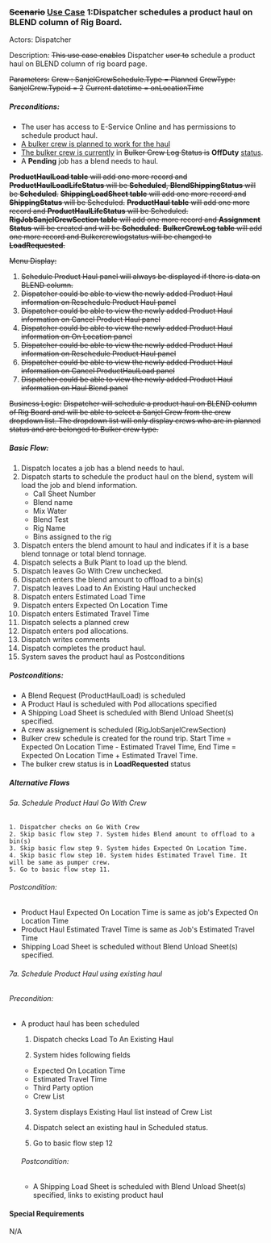 ### ~~Scenario~~ <u>Use Case</u> 1:Dispatcher schedules a product haul on BLEND column of Rig Board.

Actors: Dispatcher

Description: ~~This use case enables~~ Dispatcher ~~user to~~ schedule a product haul on BLEND column of rig board page.

~~Parameters:~~
~~Crew : SanjelCrewSchedule.Type = Planned~~
~~CrewType: SanjelCrew.Typeid = 2~~
~~Current datetime = onLocationTime~~

##### Preconditions:

- The user has access to E-Service Online and has permissions to schedule product haul.
- <u>A bulker crew is planned to work for the haul</u>
- <u>The bulker crew is currently</u> in ~~Bulker Crew Log Status is~~ **OffDuty** <u>status</u>.
- A **Pending** job has a blend needs to haul.

~~**ProductHaulLoad table** will add one more record and **ProductHaulLoadLifeStatus** will be **Scheduled**, **BlendShippingStatus** will be **Scheduled**.~~
~~**ShippingLoadSheet table** will add one more record and  **ShippingStatus** will be Scheduled.~~
~~**ProductHaul table** will add one more record and **ProductHaulLifeStatus** will be Scheduled.~~
~~**RigJobSanjelCrewSection table**  will add one more record and **Assignment Status** will be created and will be **Scheduled**.~~
~~**BulkerCrewLog table** will add one more record and Bulkercrewlogstatus  will be changed to **LoadRequested**.~~

~~Menu Display:~~
1. ~~Schedule Product Haul panel will always be displayed if there is data on BLEND column.~~
2. ~~Dispatcher could be able to view the newly added Product Haul information on Reschedule Product Haul panel~~
3. ~~Dispatcher could be able to view the newly added Product Haul information on Cancel Product Haul  panel~~
4. ~~Dispatcher could be able to view the newly added Product Haul information on On Location panel~~
5. ~~Dispatcher could be able to view the newly added Product Haul information on Reschedule Product Haul panel~~
6. ~~Dispatcher could be able to view the newly added Product Haul information on Cancel ProductHaulLoad panel~~
7. ~~Dispatcher could be able to view the newly added Product Haul information on Haul Blend panel~~

~~Business Logic:~~
~~Dispatcher will schedule a product haul on BLEND column of Rig Board and will be able to select a Sanjel Crew from the crew dropdown list. The dropdown list will only display crews who are in planned status and are belonged to Bulker crew type.~~ 

##### Basic Flow:

1. Dispatch locates a job has a blend needs to haul.
2. Dispatch starts to schedule the product haul on the blend, system will load the job and blend information.
   - Call Sheet Number
   - Blend name 
   - Mix Water
   - Blend Test
   - Rig Name
   - Bins assigned to the rig
3. Dispatch enters the blend amount to haul and indicates if it is a base blend tonnage or total blend tonnage.
4. Dispatch selects a Bulk Plant to load up the blend.
5. Dispatch leaves Go With Crew unchecked.
6. Dispatch enters the blend amount to offload to a bin(s)
7. Dispatch leaves Load to An Existing Haul unchecked
8. Dispatch enters Estimated Load Time
9. Dispatch enters Expected On Location Time
10. Dispatch enters Estimated Travel Time
11. Dispatch selects a planned crew
12. Dispatch enters pod allocations.
13. Dispatch writes comments
14. Dispatch completes the product haul.
15. System saves the product haul as Postconditions



##### Postconditions:

- A Blend Request (ProductHaulLoad) is scheduled
- A Product Haul is scheduled with Pod allocations specified
- A Shipping Load Sheet is scheduled with Blend Unload Sheet(s) specified.
- A crew assignement is scheduled (RigJobSanjelCrewSection)
- Bulker crew schedule is created for the round trip. Start Time = Expected On Location Time - Estimated Travel Time, End Time = Expected On Location Time + Estimated Travel Time. 
- The bulker crew status is in **LoadRequested** status



##### Alternative Flows

###### 5a. Schedule Product Haul Go With Crew

 	1. Dispatcher checks on Go With Crew
 	2. Skip basic flow step 7. System hides Blend amount to offload to a bin(s) 
 	3. Skip basic flow step 9. System hides Expected On Location Time.
 	4. Skip basic flow step 10. System hides Estimated Travel Time. It will be same as pumper crew.
 	5. Go to basic flow step 11.

######    Postcondition:

- Product Haul Expected On Location Time is same as job's Expected On Location Time
- Product Haul Estimated Travel Time is same as Job's Estimated Travel Time
- Shipping Load Sheet is scheduled without Blend Unload Sheet(s) specified.

###### 7a. Schedule Product Haul using existing haul

###### 	Precondition:

 - A product haul has been scheduled 

   

	1. Dispatch checks Load To An Existing Haul

	2. System hides following fields 

    - Expected On Location Time
    - Estimated Travel Time
    - Third Party option
    - Crew List

	3.  System displays Existing Haul list instead of Crew List

	4. Dispatch select an existing haul in Scheduled status.

	5. Go to basic flow step 12

    ###### Postcondition:

    - A Shipping Load Sheet is scheduled with Blend Unload Sheet(s) specified, links to existing product haul

      

      

#### Special Requirements

N/A